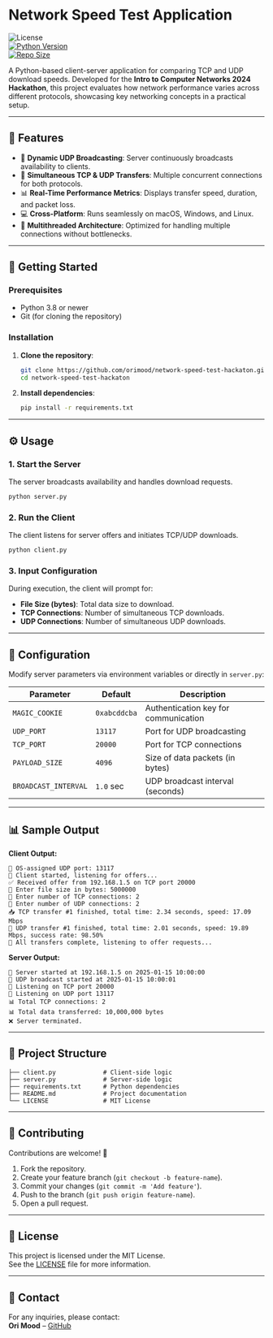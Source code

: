 
# Network Speed Test Application

![License](https://img.shields.io/badge/License-MIT-blue.svg)  
[![Python Version](https://img.shields.io/badge/python-3.8%2B-blue.svg)](https://www.python.org/downloads/)  
[![Repo Size](https://img.shields.io/github/repo-size/orimood/network-speed-test-hackaton)](https://github.com/orimood/network-speed-test-hackaton)

A Python-based client-server application for comparing TCP and UDP download speeds. Developed for the **Intro to Computer Networks 2024 Hackathon**, this project evaluates how network performance varies across different protocols, showcasing key networking concepts in a practical setup.

---

## 🌟 Features

- 📡 **Dynamic UDP Broadcasting**: Server continuously broadcasts availability to clients.  
- 🔄 **Simultaneous TCP & UDP Transfers**: Multiple concurrent connections for both protocols.  
- 📊 **Real-Time Performance Metrics**: Displays transfer speed, duration, and packet loss.  
- 💻 **Cross-Platform**: Runs seamlessly on macOS, Windows, and Linux.  
- 🧵 **Multithreaded Architecture**: Optimized for handling multiple connections without bottlenecks.  

---

## 🚀 Getting Started

### Prerequisites

- Python 3.8 or newer  
- Git (for cloning the repository)  

### Installation

1. **Clone the repository**:  
    ```bash
    git clone https://github.com/orimood/network-speed-test-hackaton.git
    cd network-speed-test-hackaton
    ```

2. **Install dependencies**:  
    ```bash
    pip install -r requirements.txt
    ```

---

## ⚙️ Usage

### 1. Start the Server

The server broadcasts availability and handles download requests.  

```bash
python server.py
```

### 2. Run the Client

The client listens for server offers and initiates TCP/UDP downloads.  

```bash
python client.py
```

### 3. Input Configuration

During execution, the client will prompt for:  

- **File Size (bytes)**: Total data size to download.  
- **TCP Connections**: Number of simultaneous TCP downloads.  
- **UDP Connections**: Number of simultaneous UDP downloads.  

---

## 🔧 Configuration

Modify server parameters via environment variables or directly in `server.py`:  

| **Parameter**        | **Default** | **Description**                        |
|---------------------|-------------|----------------------------------------|
| `MAGIC_COOKIE`       | `0xabcddcba` | Authentication key for communication  |
| `UDP_PORT`           | `13117`     | Port for UDP broadcasting              |
| `TCP_PORT`           | `20000`     | Port for TCP connections               |
| `PAYLOAD_SIZE`       | `4096`      | Size of data packets (in bytes)        |
| `BROADCAST_INTERVAL` | `1.0` sec   | UDP broadcast interval (seconds)       |

---

## 📊 Sample Output

**Client Output:**  

```
📡 OS-assigned UDP port: 13117
🔎 Client started, listening for offers...
✅ Received offer from 192.168.1.5 on TCP port 20000
📂 Enter file size in bytes: 5000000
🔗 Enter number of TCP connections: 2
📡 Enter number of UDP connections: 2
📥 TCP transfer #1 finished, total time: 2.34 seconds, speed: 17.09 Mbps
📡 UDP transfer #1 finished, total time: 2.01 seconds, speed: 19.89 Mbps, success rate: 98.50%
🎉 All transfers complete, listening to offer requests...
```

**Server Output:**  

```
🎉 Server started at 192.168.1.5 on 2025-01-15 10:00:00
📡 UDP broadcast started at 2025-01-15 10:00:01
🦻 Listening on TCP port 20000
🦻 Listening on UDP port 13117
📊 Total TCP connections: 2
📊 Total data transferred: 10,000,000 bytes
❌ Server terminated.
```

---

## 📂 Project Structure

```
├── client.py             # Client-side logic
├── server.py             # Server-side logic
├── requirements.txt      # Python dependencies
├── README.md             # Project documentation
└── LICENSE               # MIT License
```

---

## 🤝 Contributing

Contributions are welcome! 🚀  
1. Fork the repository.  
2. Create your feature branch (`git checkout -b feature-name`).  
3. Commit your changes (`git commit -m 'Add feature'`).  
4. Push to the branch (`git push origin feature-name`).  
5. Open a pull request.  

---

## 📜 License

This project is licensed under the MIT License.  
See the [LICENSE](LICENSE) file for more information.

---

## 📧 Contact

For any inquiries, please contact:  
**Ori Mood** – [GitHub](https://github.com/orimood)
